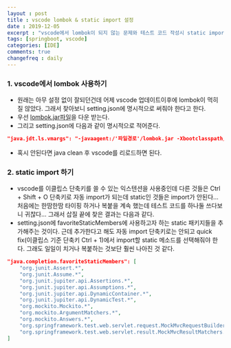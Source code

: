 ```yaml
---
layout : post
title : vscode lombok & static import 설정
date : 2019-12-05
excerpt : "vscode에서 lombok이 되지 않는 문제와 테스트 코드 작성시 static import가 되지 않는 문제 삽질 저장"
tags: [springboot, vscode]
categories: [IDE]
comments: true
changefreq : daily
---
```


### 1. vscode에서 lombok 사용하기

- 원래는 아무 설정 없이 잘되던건데 어제 vscode 업데이트이후에 lombok이 먹히질 않았다. 그래서 찾아보니 setting.json에 명시적으로 써줘야 한다고 한다. 
- 우선 [lombok.jar파일](https://projectlombok.org/)을 다운 받는다. 
- 그리고 setting.json에 다음과 같이 명시적으로 적어준다. 

~~~ json 
"java.jdt.ls.vmargs": "-javaagent:/'파일경로'/lombok.jar -Xbootclasspath/a:/'파일경로'/lombok.jar"
~~~

- 혹시 안된다면 java clean 후 vscode를 리로드하면 된다. 

### 2. static import 하기 

- vscode를 이클립스 단축키를 쓸 수 있는 익스텐션을 사용중인데 다른 것들은 Ctrl + Shift + O 단축키로 자동 import가 되는데 static인 것들은 import가 안된다... 처음에는 한땀한땀 타이핑 하거나 복붙을 계속 했는데 테스트 코드를 하나둘 쓰다보니 귀찮다... 그래서 삽질 끝에 찾은 결과는 다음과 같다. 
- setting.json에 favoriteStaticMembers에 사용하고자 하는 static 패키지들을 추가해주는 것이다. 근데 추가한다고 해도 자동 import 단축키로는 안되고 quick fix(이클립스 기준 단축키 Ctrl + 1)에서 import할 static 메소드를 선택해줘야 한다. 그래도 일일이 치거나 복붙하는 것보단 훨씬 나아진 것 같다.

~~~ json
"java.completion.favoriteStaticMembers": [
    "org.junit.Assert.*",
    "org.junit.Assume.*",
    "org.junit.jupiter.api.Assertions.*",
    "org.junit.jupiter.api.Assumptions.*",
    "org.junit.jupiter.api.DynamicContainer.*",
    "org.junit.jupiter.api.DynamicTest.*",
    "org.mockito.Mockito.*",
    "org.mockito.ArgumentMatchers.*",
    "org.mockito.Answers.*",
    "org.springframework.test.web.servlet.request.MockMvcRequestBuilders.*",
    "org.springframework.test.web.servlet.result.MockMvcResultMatchers.*"
]
~~~
